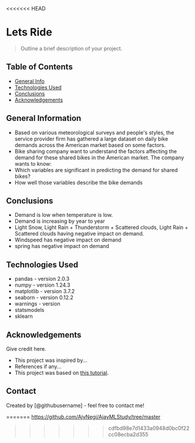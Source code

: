 <<<<<<< HEAD
# Lets Ride
> Outline a brief description of your project.


## Table of Contents
* [General Info](#general-information)
* [Technologies Used](#technologies-used)
* [Conclusions](#conclusions)
* [Acknowledgements](#acknowledgements)

<!-- You can include any other section that is pertinent to your problem -->

## General Information
- Based on various meteorological surveys and people's styles, the service provider firm has gathered a large dataset on daily bike demands across 
  the American market based on some factors. 
- Bike sharing company want to understand the factors affecting the demand for these shared bikes in the American market. The company wants to know:
- Which variables are significant in predicting the demand for shared bikes?
- How well those variables describe the bike demands


<!-- You don't have to answer all the questions - just the ones relevant to your project. -->

## Conclusions
- Demand is low when temperature is low.
- Demand is increasing by year to year
- Light Snow, Light Rain + Thunderstorm + Scattered clouds, Light Rain + Scattered clouds having negative impact on demand. 
- Windspeed has negative impact on demand
- spring has negative impact on demand

<!-- You don't have to answer all the questions - just the ones relevant to your project. -->


## Technologies Used
- pandas - version 2.0.3
- numpy - version 1.24.3
- matplotlib - version 3.7.2
- seaborn - version 0.12.2
- warnings - version 
- statsmodels
- sklearn


<!-- As the libraries versions keep on changing, it is recommended to mention the version of library used in this project -->

## Acknowledgements
Give credit here.
- This project was inspired by...
- References if any...
- This project was based on [this tutorial](https://www.example.com).


## Contact
Created by [@githubusername] - feel free to contact me!


<!-- Optional -->
<!-- ## License -->
<!-- This project is open source and available under the [... License](). -->

<!-- You don't have to include all sections - just the one's relevant to your project -->
=======
https://github.com/AjyNegi/AjayMLStudy/tree/master
>>>>>>> cdfbd98e7d1433a0948d0bc0f22cc08ecba2d355
